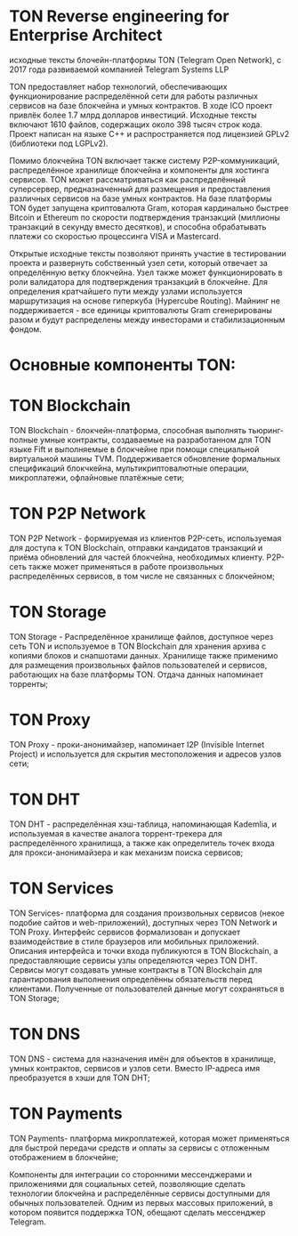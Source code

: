 # TON Reverse engineering for Enterprise Architect

исходные тексты блочейн-платформы TON (Telegram Open Network), с 2017 года развиваемой компанией Telegram Systems LLP  

TON предоставляет набор технологий, обеспечивающих функционирование распределённой сети для работы различных сервисов на базе блокчейна и умных контрактов. 
В ходе ICO проект привлёк более 1.7 млрд долларов инвестиций. 
Исходные тексты включают 1610 файлов, содержащих около 398 тысяч строк кода. 
Проект написан на языке C++ и распространяется под лицензией GPLv2 (библиотеки под LGPLv2).

Помимо блокчейна TON включает также систему P2P-коммуникаций, распределённое хранилище блокчейна и компоненты для хостинга сервисов. TON может рассматриваться как распределённый суперсервер, предназначенный для размещения и предоставления различных сервисов на базе умных контрактов. На базе платформы TON будет запущена криптовалюта Gram, которая кардинально быстрее Bitcoin и Ethereum по скорости подтверждения транзакций (миллионы транзакций в секунду вместо десятков), и способна обрабатывать платежи со скоростью процессинга VISA и Mastercard.

Открытые исходные тексты позволяют принять участие в тестировании проекта и развернуть собственный узел сети, который отвечает за определённую ветку блокчейна. Узел также может функционировать в роли валидатора для подтверждения транзакций в блокчейне. Для определения кратчайшего пути между узлами используется маршрутизация на основе гиперкуба (Hypercube Routing). Майнинг не поддерживается - все единицы криптовалюты Gram сгенерированы разом и будут распределены между инвесторами и стабилизационным фондом.

# Основные компоненты TON:

# TON Blockchain  
TON Blockchain - блокчейн-платформа, способная выполнять тьюринг-полные умные контракты, создаваемые на разработанном для TON языке Fift и выполняемые в блокчейне при помощи специальной виртуальной машины TVM. Поддерживается обновление формальных спецификаций блокчкейна, мультикриптовалютные операции, микроплатежи, офлайновые платёжные сети;  

# TON P2P Network  
TON P2P Network - формируемая из клиентов P2P-сеть, используемая для доступа к TON Blockchain, отправки кандидатов транзакций и приёма обновлений для частей блокчейна, необходимых клиенту. P2P-сеть также может применяться в работе произвольных распределённых сервисов, в том числе не связанных с блокчейном;  

# TON Storage   
TON Storage - Распределённое хранилище файлов, доступное через сеть TON и используемое в TON Blockchain для хранения архива с копиями блоков и снапшотами данных. Хранилище также применимо для размещения произвольных файлов пользователей и сервисов, работающих на базе платформы TON. Отдача данных напоминает торренты;  

# TON Proxy  
TON Proxy - проки-анонимайзер, напоминает I2P (Invisible Internet Project) и используется для скрытия местоположения и адресов узлов сети;  

# TON DHT  
TON DHT - распределённая хэш-таблица, напоминающая Kademlia, и используемая в качестве аналога торрент-трекера для распределённого хранилища, а также как определитель точек входа для прокси-анонимайзера и как механизм поиска сервисов;  

# TON Services  
TON Services- платформа для создания произвольных сервисов (некое подобие сайтов и web-приложений), доступных через TON Network и TON Proxy. Интерфейс сервисов формализован и допускает взаимодействие в стиле браузеров или мобильных приложений. Описания интерфейса и точки входа публикуются в TON Blockchain, а предоставляющие сервисы узлы определяются через TON DHT. Сервисы могут создавать умные контракты в TON Blockchain для гарантирования выполнения определённы обязательств перед клиентами. Полученные от пользователей данные могут сохраняться в TON Storage;  

# TON DNS  
TON DNS - система для назначения имён для объектов в хранилище, умных контрактов, сервисов и узлов сети. Вместо IP-адреса имя преобразуется в хэши для TON DHT;  

# TON Payments  
TON Payments- платформа микроплатежей, которая может применяться для быстрой передачи средств и оплаты за сервисы с отложенным отображением в блокчейне;  

Компоненты для интеграции со сторонними мессенджерами и приложениями для социальных сетей, позволяющие сделать технологии блокчейна и распределённые сервисы доступными для обычных пользователей. Одним из первых массовых приложений, в котором появится поддержка TON, обещают сделать мессенджер Telegram.
